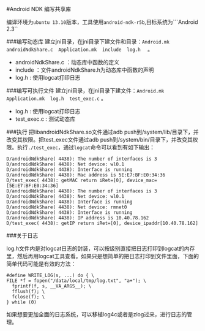 #Android NDK 编写共享库

编译环境为```ubuntu 13.10```版本，工具使用```android-ndk-r5b```,目标系统为```Android 2.3``

###编写动态库
建立jni目录，在jni目录下建文件和目录：```Android.mk  androidNdkShare.c  Application.mk  include  log.h  ``` 。

* androidNdkShare.c ：动态库中函数的定义
* include ：文件androidNdkShare.h为动态库中函数的声明
* log.h : 使用logcat打印日志

###编写可执行文件
建立jni目录，在jni目录下建文件：```Android.mk  Application.mk  log.h  test_exec.c``` 。
* log.h : 使用logcat打印日志
* test_exec.c : 测试动态库

###执行
把libandroidNdkShare.so文件通过adb push到/system/lib/目录下，并改变其权限。把test_exec文件通过adb push到/system/bin/目录下，并改变其权限。执行```./test_exec```，通过```logcat```命令可以看到有如下输出：

    D/androidNdkShare( 4438): The number of interfaces is 3
    D/androidNdkShare( 4438): Net device: wl0.1
    D/androidNdkShare( 4438): Interface is running
    D/androidNdkShare( 4438): Mac address is 5E:E7:BF:E0:34:36
    D/test_exec( 4438): getMAC return iRet=[0], device_mac=[5E:E7:BF:E0:34:36]
    D/androidNdkShare( 4438): The number of interfaces is 3
    D/androidNdkShare( 4438): Net device: wl0.1
    D/androidNdkShare( 4438): Interface is running
    D/androidNdkShare( 4438): Net device: rmnet0
    D/androidNdkShare( 4438): Interface is running
    D/androidNdkShare( 4438): IP address is 10.40.78.162
    D/test_exec( 4438): getIP return iRet=[0], device_ipaddr[10.40.78.162]

###关于日志

log.h文件内是对logcat日志的封装，可以按级别直接把日志打印到logcat的内存里，然后再用logcat工具查看。如果只是想简单的把日志打印到文件里面，下面的简单代码可能是有效的方法：

    #define WRITE_LOG(s, ...) do { \
    FILE *f = fopen("/data/local/tmp/log.txt", "a+"); \
      fprintf(f, s, __VA_ARGS__); \
      fflush(f); \
      fclose(f); \
    } while (0)

如果想要更加全面的日志系统，可以移植log4c或者是zlog过来，进行日志的管理。
